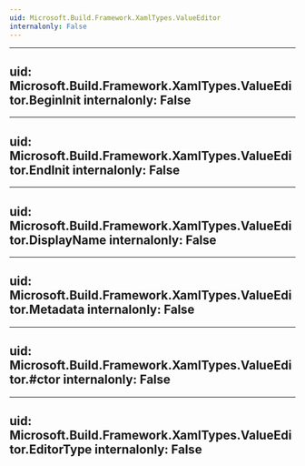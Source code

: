 ```yaml
---
uid: Microsoft.Build.Framework.XamlTypes.ValueEditor
internalonly: False
---
```


---
uid: Microsoft.Build.Framework.XamlTypes.ValueEditor.BeginInit
internalonly: False
---

---
uid: Microsoft.Build.Framework.XamlTypes.ValueEditor.EndInit
internalonly: False
---

---
uid: Microsoft.Build.Framework.XamlTypes.ValueEditor.DisplayName
internalonly: False
---

---
uid: Microsoft.Build.Framework.XamlTypes.ValueEditor.Metadata
internalonly: False
---

---
uid: Microsoft.Build.Framework.XamlTypes.ValueEditor.#ctor
internalonly: False
---

---
uid: Microsoft.Build.Framework.XamlTypes.ValueEditor.EditorType
internalonly: False
---
